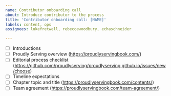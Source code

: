 ```yaml
---
name: Contributor onboarding call
about: Introduce contributor to the process
title: 'Contributor onboarding call: [NAME]'
labels: content, ops
assignees: lukefretwell, rebeccawoodbury, echaschneider

---
```


- [ ] Introductions
- [ ] Proudly Serving overview (https://proudlyservingbook.com/)
- [ ] Editorial process checklist (https://github.com/proudlyserving/proudlyserving.github.io/issues/new/choose)
- [ ] Timeline expectations
- [ ] Chapter topic and title (https://proudlyservingbook.com/contents/)
- [ ] Team agreement (https://proudlyservingbook.com/team-agreement/)
